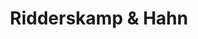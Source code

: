---
title: "Ridderskamp & Hahn"
url: /gelsenkirchen/ridderskamp-und-hahn-bahnhofstrasse/
shop: Metzgerei
---